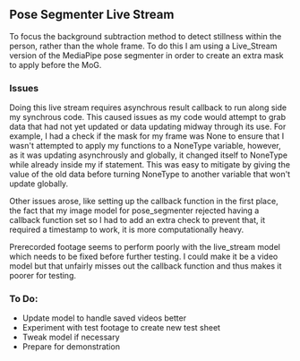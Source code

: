## Pose Segmenter Live Stream

To focus the background subtraction method to detect stillness within the person, rather than the whole frame. To do this I am using a Live_Stream version of the MediaPipe pose segmenter in order to create an extra mask to apply before the MoG.

### Issues

Doing this live stream requires asynchrous result callback to run along side my synchrous code. This caused issues as my code would attempt to grab data that had not yet updated or data updating midway through its use. For example, I had a check if the mask for my frame was None to ensure that I wasn't attempted to apply my functions to a NoneType variable, however, as it was updating asynchrously and globally, it changed itself to NoneType while already inside my if statement. This was easy to mitigate by giving the value of the old data before turning NoneType to another variable that won't update globally.<br/>

Other issues arose, like setting up the callback function in the first place, the fact that my image model for pose_segmenter rejected having a callback function set so I had to add an extra check to prevent that, it required a timestamp to work, it is more computationally heavy.<br/>

Prerecorded footage seems to perform poorly with the live_stream model which needs to be fixed before further testing. I could make it be a video model but that unfairly misses out the callback function and thus makes it poorer for testing.

### To Do:
* Update model to handle saved videos better
* Experiment with test footage to create new test sheet
* Tweak model if necessary
* Prepare for demonstration